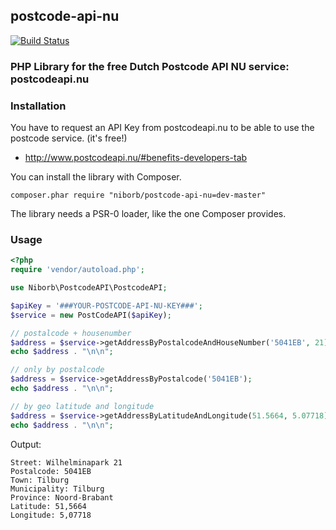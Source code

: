 ## postcode-api-nu
[![Build Status](https://travis-ci.org/niborb/postcode-api-nu.png?branch=master)](https://travis-ci.org/niborb/postcode-api-nu)
### PHP Library for the free Dutch Postcode API NU service: postcodeapi.nu

### Installation

You have to request an API Key from postcodeapi.nu to be able to use the postcode service. (it's free!)
- http://www.postcodeapi.nu/#benefits-developers-tab

You can install the library with Composer. 

    composer.phar require "niborb/postcode-api-nu=dev-master"
    
The library needs a PSR-0 loader, like the one Composer provides.

### Usage

```php
<?php
require 'vendor/autoload.php';

use Niborb\PostcodeAPI\PostcodeAPI;

$apiKey = '###YOUR-POSTCODE-API-NU-KEY###';
$service = new PostCodeAPI($apiKey);

// postalcode + housenumber
$address = $service->getAddressByPostalcodeAndHouseNumber('5041EB', 21);
echo $address . "\n\n";

// only by postalcode
$address = $service->getAddressByPostalcode('5041EB');
echo $address . "\n\n";

// by geo latitude and longitude
$address = $service->getAddressByLatitudeAndLongitude(51.5664, 5.07718);
echo $address . "\n\n";

```

Output:
    
    Street: Wilhelminapark 21
    Postalcode: 5041EB
    Town: Tilburg
    Municipality: Tilburg
    Province: Noord-Brabant
    Latitude: 51,5664
    Longitude: 5,07718

